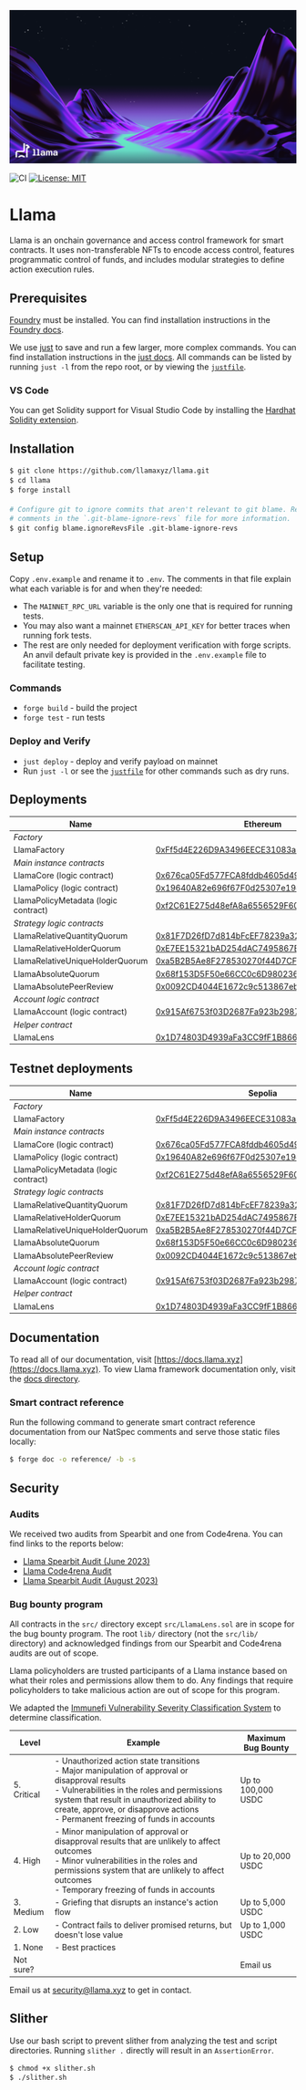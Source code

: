 ![Llama](.github/assets/llama-banner.png)

![CI](https://github.com/llamaxyz/llama/actions/workflows/ci.yml/badge.svg)
[![License: MIT](https://img.shields.io/badge/License-MIT-yellow.svg)](https://opensource.org/licenses/MIT)

# Llama

Llama is an onchain governance and access control framework for smart contracts. It uses non-transferable NFTs to encode access control, features programmatic control of funds, and includes modular strategies to define action execution rules.

## Prerequisites

[Foundry](https://github.com/foundry-rs/foundry) must be installed.
You can find installation instructions in the [Foundry docs](https://book.getfoundry.sh/getting-started/installation).

We use [just](https://github.com/casey/just) to save and run a few larger, more complex commands.
You can find installation instructions in the [just docs](https://just.systems/man/en/).
All commands can be listed by running `just -l` from the repo root, or by viewing the [`justfile`](https://github.com/llamaxyz/llama/blob/main/justfile).

### VS Code

You can get Solidity support for Visual Studio Code by installing the [Hardhat Solidity extension](https://github.com/NomicFoundation/hardhat-vscode).

## Installation

```sh
$ git clone https://github.com/llamaxyz/llama.git
$ cd llama
$ forge install

# Configure git to ignore commits that aren't relevant to git blame. Read the
# comments in the `.git-blame-ignore-revs` file for more information.
$ git config blame.ignoreRevsFile .git-blame-ignore-revs
```

## Setup

Copy `.env.example` and rename it to `.env`.
The comments in that file explain what each variable is for and when they're needed:

- The `MAINNET_RPC_URL` variable is the only one that is required for running tests.
- You may also want a mainnet `ETHERSCAN_API_KEY` for better traces when running fork tests.
- The rest are only needed for deployment verification with forge scripts. An anvil default private key is provided in the `.env.example` file to facilitate testing.

### Commands

- `forge build` - build the project
- `forge test` - run tests

### Deploy and Verify

- `just deploy` - deploy and verify payload on mainnet
- Run `just -l` or see the [`justfile`](https://github.com/llamaxyz/llama/blob/main/justfile) for other commands such as dry runs.

## Deployments

| Name                                  | Ethereum                                                                                                              | Optimism                                                                                                                         | Arbitrum                                                                                                             | Base                                                                                                                  | Polygon                                                                                                                  |
| ------------------------------------- | --------------------------------------------------------------------------------------------------------------------- | -------------------------------------------------------------------------------------------------------------------------------  | -------------------------------------------------------------------------------------------------------------------  | --------------------------------------------------------------------------------------------------------------------- | ------------------------------------------------------------------------------------------------------------------------ |
|_Factory_|
| LlamaFactory                          | [0xFf5d4E226D9A3496EECE31083a8F493edd79AbEB](https://etherscan.io/address/0xFf5d4E226D9A3496EECE31083a8F493edd79AbEB) | [0xFf5d4E226D9A3496EECE31083a8F493edd79AbEB](https://optimistic.etherscan.io/address/0xFf5d4E226D9A3496EECE31083a8F493edd79AbEB) | [0xFf5d4E226D9A3496EECE31083a8F493edd79AbEB](https://arbiscan.io/address/0xFf5d4E226D9A3496EECE31083a8F493edd79AbEB) | [0xFf5d4E226D9A3496EECE31083a8F493edd79AbEB](https://basescan.org/address/0xFf5d4E226D9A3496EECE31083a8F493edd79AbEB) | [0xFf5d4E226D9A3496EECE31083a8F493edd79AbEB](https://polygonscan.com/address/0xFf5d4E226D9A3496EECE31083a8F493edd79AbEB) |
|_Main instance contracts_|
| LlamaCore (logic contract)            | [0x676ca05Fd577FCA8fddb4605d4992Bc7EfbCff14](https://etherscan.io/address/0x676ca05Fd577FCA8fddb4605d4992Bc7EfbCff14) | [0x676ca05Fd577FCA8fddb4605d4992Bc7EfbCff14](https://optimistic.etherscan.io/address/0x676ca05Fd577FCA8fddb4605d4992Bc7EfbCff14) | [0x676ca05Fd577FCA8fddb4605d4992Bc7EfbCff14](https://arbiscan.io/address/0x676ca05Fd577FCA8fddb4605d4992Bc7EfbCff14) | [0x676ca05Fd577FCA8fddb4605d4992Bc7EfbCff14](https://basescan.org/address/0x676ca05Fd577FCA8fddb4605d4992Bc7EfbCff14) | [0x676ca05Fd577FCA8fddb4605d4992Bc7EfbCff14](https://polygonscan.com/address/0x676ca05Fd577FCA8fddb4605d4992Bc7EfbCff14) |         
| LlamaPolicy (logic contract)          | [0x19640A82e696f67F0d25307e19c4307321761d4d](https://etherscan.io/address/0x19640A82e696f67F0d25307e19c4307321761d4d) | [0x19640A82e696f67F0d25307e19c4307321761d4d](https://optimistic.etherscan.io/address/0x19640A82e696f67F0d25307e19c4307321761d4d) | [0x19640A82e696f67F0d25307e19c4307321761d4d](https://arbiscan.io/address/0x19640A82e696f67F0d25307e19c4307321761d4d) | [0x19640A82e696f67F0d25307e19c4307321761d4d](https://basescan.org/address/0x19640A82e696f67F0d25307e19c4307321761d4d) | [0x19640A82e696f67F0d25307e19c4307321761d4d](https://polygonscan.com/address/0x19640A82e696f67F0d25307e19c4307321761d4d) |
| LlamaPolicyMetadata (logic contract)  | [0xf2C61E275d48efA8a6556529F60cE1E376510e0F](https://etherscan.io/address/0xf2C61E275d48efA8a6556529F60cE1E376510e0F) | [0xf2C61E275d48efA8a6556529F60cE1E376510e0F](https://optimistic.etherscan.io/address/0xf2C61E275d48efA8a6556529F60cE1E376510e0F) | [0xf2C61E275d48efA8a6556529F60cE1E376510e0F](https://arbiscan.io/address/0xf2C61E275d48efA8a6556529F60cE1E376510e0F) | [0xf2C61E275d48efA8a6556529F60cE1E376510e0F](https://basescan.org/address/0xf2C61E275d48efA8a6556529F60cE1E376510e0F) | [0xf2C61E275d48efA8a6556529F60cE1E376510e0F](https://polygonscan.com/address/0xf2C61E275d48efA8a6556529F60cE1E376510e0F) |
|_Strategy logic contracts_|
| LlamaRelativeQuantityQuorum           | [0x81F7D26fD7d814bFcEF78239a32c0BA5282C98Dc](https://etherscan.io/address/0x81F7D26fD7d814bFcEF78239a32c0BA5282C98Dc) | [0x81F7D26fD7d814bFcEF78239a32c0BA5282C98Dc](https://optimistic.etherscan.io/address/0x81F7D26fD7d814bFcEF78239a32c0BA5282C98Dc) | [0x81F7D26fD7d814bFcEF78239a32c0BA5282C98Dc](https://arbiscan.io/address/0x81F7D26fD7d814bFcEF78239a32c0BA5282C98Dc) | [0x81F7D26fD7d814bFcEF78239a32c0BA5282C98Dc](https://basescan.org/address/0x81F7D26fD7d814bFcEF78239a32c0BA5282C98Dc) | [0x81F7D26fD7d814bFcEF78239a32c0BA5282C98Dc](https://polygonscan.com/address/0x81F7D26fD7d814bFcEF78239a32c0BA5282C98Dc) |
| LlamaRelativeHolderQuorum             | [0xE7EE15321bAD254dAC7495867Ea2C8C9c77Ee4eE](https://etherscan.io/address/0xE7EE15321bAD254dAC7495867Ea2C8C9c77Ee4eE) | [0xE7EE15321bAD254dAC7495867Ea2C8C9c77Ee4eE](https://optimistic.etherscan.io/address/0xE7EE15321bAD254dAC7495867Ea2C8C9c77Ee4eE) | [0xE7EE15321bAD254dAC7495867Ea2C8C9c77Ee4eE](https://arbiscan.io/address/0xE7EE15321bAD254dAC7495867Ea2C8C9c77Ee4eE) | [0xE7EE15321bAD254dAC7495867Ea2C8C9c77Ee4eE](https://basescan.org/address/0xE7EE15321bAD254dAC7495867Ea2C8C9c77Ee4eE) | [0xE7EE15321bAD254dAC7495867Ea2C8C9c77Ee4eE](https://polygonscan.com/address/0xE7EE15321bAD254dAC7495867Ea2C8C9c77Ee4eE) | 
| LlamaRelativeUniqueHolderQuorum       | [0xa5B2B5Ae8F278530270f44D7CFC2440292583BEb](https://etherscan.io/address/0xa5B2B5Ae8F278530270f44D7CFC2440292583BEb) | [0xa5B2B5Ae8F278530270f44D7CFC2440292583BEb](https://optimistic.etherscan.io/address/0xa5B2B5Ae8F278530270f44D7CFC2440292583BEb) | [0xa5B2B5Ae8F278530270f44D7CFC2440292583BEb](https://arbiscan.io/address/0xa5B2B5Ae8F278530270f44D7CFC2440292583BEb) | [0xa5B2B5Ae8F278530270f44D7CFC2440292583BEb](https://basescan.org/address/0xa5B2B5Ae8F278530270f44D7CFC2440292583BEb) | [0xa5B2B5Ae8F278530270f44D7CFC2440292583BEb](https://polygonscan.com/address/0xa5B2B5Ae8F278530270f44D7CFC2440292583BEb) |
| LlamaAbsoluteQuorum                   | [0x68f153D5F50e66CC0c6D9802362137BCF2aE5631](https://etherscan.io/address/0x68f153D5F50e66CC0c6D9802362137BCF2aE5631) | [0x68f153D5F50e66CC0c6D9802362137BCF2aE5631](https://optimistic.etherscan.io/address/0x68f153D5F50e66CC0c6D9802362137BCF2aE5631) | [0x68f153D5F50e66CC0c6D9802362137BCF2aE5631](https://arbiscan.io/address/0x68f153D5F50e66CC0c6D9802362137BCF2aE5631) | [0x68f153D5F50e66CC0c6D9802362137BCF2aE5631](https://basescan.org/address/0x68f153D5F50e66CC0c6D9802362137BCF2aE5631) | [0x68f153D5F50e66CC0c6D9802362137BCF2aE5631](https://polygonscan.com/address/0x68f153D5F50e66CC0c6D9802362137BCF2aE5631) |
| LlamaAbsolutePeerReview               | [0x0092CD4044E1672c9c513867eb75e6213AF9742f](https://etherscan.io/address/0x0092CD4044E1672c9c513867eb75e6213AF9742f) | [0x0092CD4044E1672c9c513867eb75e6213AF9742f](https://optimistic.etherscan.io/address/0x0092CD4044E1672c9c513867eb75e6213AF9742f) | [0x0092CD4044E1672c9c513867eb75e6213AF9742f](https://arbiscan.io/address/0x0092CD4044E1672c9c513867eb75e6213AF9742f) | [0x0092CD4044E1672c9c513867eb75e6213AF9742f](https://basescan.org/address/0x0092CD4044E1672c9c513867eb75e6213AF9742f) | [0x0092CD4044E1672c9c513867eb75e6213AF9742f](https://polygonscan.com/address/0x0092CD4044E1672c9c513867eb75e6213AF9742f) |
|_Account logic contract_|
| LlamaAccount (logic contract)         | [0x915Af6753f03D2687Fa923b2987625e21e2991aE](https://etherscan.io/address/0x915Af6753f03D2687Fa923b2987625e21e2991aE) | [0x915Af6753f03D2687Fa923b2987625e21e2991aE](https://optimistic.etherscan.io/address/0x915Af6753f03D2687Fa923b2987625e21e2991aE) | [0x915Af6753f03D2687Fa923b2987625e21e2991aE](https://arbiscan.io/address/0x915Af6753f03D2687Fa923b2987625e21e2991aE) | [0x915Af6753f03D2687Fa923b2987625e21e2991aE](https://basescan.org/address/0x915Af6753f03D2687Fa923b2987625e21e2991aE) | [0x915Af6753f03D2687Fa923b2987625e21e2991aE](https://polygonscan.com/address/0x915Af6753f03D2687Fa923b2987625e21e2991aE) |
|_Helper contract_|
| LlamaLens                             | [0x1D74803D4939aFa3CC9fF1B8667bE4d119d925cB](https://etherscan.io/address/0x1D74803D4939aFa3CC9fF1B8667bE4d119d925cB) | [0x1D74803D4939aFa3CC9fF1B8667bE4d119d925cB](https://optimistic.etherscan.io/address/0x1D74803D4939aFa3CC9fF1B8667bE4d119d925cB) | [0x1D74803D4939aFa3CC9fF1B8667bE4d119d925cB](https://arbiscan.io/address/0x1D74803D4939aFa3CC9fF1B8667bE4d119d925cB) | [0x1D74803D4939aFa3CC9fF1B8667bE4d119d925cB](https://basescan.org/address/0x1D74803D4939aFa3CC9fF1B8667bE4d119d925cB) | [0x1D74803D4939aFa3CC9fF1B8667bE4d119d925cB](https://polygonscan.com/address/0x1D74803D4939aFa3CC9fF1B8667bE4d119d925cB) |

## Testnet deployments

| Name                                  | Sepolia                                                                                                                       | Goerli                                                                                                                       | Optimism Goerli                                                                                                                       | Base Goerli                                                                                                                  |
| ------------------------------------- | ----------------------------------------------------------------------------------------------------------------------------- | ---------------------------------------------------------------------------------------------------------------------------  | ------------------------------------------------------------------------------------------------------------------------------------  | ---------------------------------------------------------------------------------------------------------------------------- |
|_Factory_|
| LlamaFactory                          | [0xFf5d4E226D9A3496EECE31083a8F493edd79AbEB](https://sepolia.etherscan.io/address/0xFf5d4E226D9A3496EECE31083a8F493edd79AbEB) | [0xFf5d4E226D9A3496EECE31083a8F493edd79AbEB](https://goerli.etherscan.io/address/0xFf5d4E226D9A3496EECE31083a8F493edd79AbEB) | [0xFf5d4E226D9A3496EECE31083a8F493edd79AbEB](https://goerli-optimism.etherscan.io/address/0xFf5d4E226D9A3496EECE31083a8F493edd79AbEB) | [0xFf5d4E226D9A3496EECE31083a8F493edd79AbEB](https://goerli.basescan.org/address/0xFf5d4E226D9A3496EECE31083a8F493edd79AbEB) |
|_Main instance contracts_|
| LlamaCore (logic contract)            | [0x676ca05Fd577FCA8fddb4605d4992Bc7EfbCff14](https://sepolia.etherscan.io/address/0x676ca05Fd577FCA8fddb4605d4992Bc7EfbCff14) | [0x676ca05Fd577FCA8fddb4605d4992Bc7EfbCff14](https://goerli.etherscan.io/address/0x676ca05Fd577FCA8fddb4605d4992Bc7EfbCff14) | [0x676ca05Fd577FCA8fddb4605d4992Bc7EfbCff14](https://goerli-optimism.etherscan.io/address/0x676ca05Fd577FCA8fddb4605d4992Bc7EfbCff14) | [0x676ca05Fd577FCA8fddb4605d4992Bc7EfbCff14](https://goerli.basescan.org/address/0x676ca05Fd577FCA8fddb4605d4992Bc7EfbCff14) |     
| LlamaPolicy (logic contract)          | [0x19640A82e696f67F0d25307e19c4307321761d4d](https://sepolia.etherscan.io/address/0x19640A82e696f67F0d25307e19c4307321761d4d) | [0x19640A82e696f67F0d25307e19c4307321761d4d](https://goerli.etherscan.io/address/0x19640A82e696f67F0d25307e19c4307321761d4d) | [0x19640A82e696f67F0d25307e19c4307321761d4d](https://goerli-optimism.etherscan.io/address/0x19640A82e696f67F0d25307e19c4307321761d4d) | [0x19640A82e696f67F0d25307e19c4307321761d4d](https://goerli.basescan.org/address/0x19640A82e696f67F0d25307e19c4307321761d4d) |
| LlamaPolicyMetadata (logic contract)  | [0xf2C61E275d48efA8a6556529F60cE1E376510e0F](https://sepolia.etherscan.io/address/0xf2C61E275d48efA8a6556529F60cE1E376510e0F) | [0xf2C61E275d48efA8a6556529F60cE1E376510e0F](https://goerli.etherscan.io/address/0xf2C61E275d48efA8a6556529F60cE1E376510e0F) | [0xf2C61E275d48efA8a6556529F60cE1E376510e0F](https://goerli-optimism.etherscan.io/address/0xf2C61E275d48efA8a6556529F60cE1E376510e0F) | [0xf2C61E275d48efA8a6556529F60cE1E376510e0F](https://goerli.basescan.org/address/0xf2C61E275d48efA8a6556529F60cE1E376510e0F) |
|_Strategy logic contracts_|
| LlamaRelativeQuantityQuorum           | [0x81F7D26fD7d814bFcEF78239a32c0BA5282C98Dc](https://sepolia.etherscan.io/address/0x81F7D26fD7d814bFcEF78239a32c0BA5282C98Dc) | [0x81F7D26fD7d814bFcEF78239a32c0BA5282C98Dc](https://goerli.etherscan.io/address/0x81F7D26fD7d814bFcEF78239a32c0BA5282C98Dc) | [0x81F7D26fD7d814bFcEF78239a32c0BA5282C98Dc](https://goerli-optimism.etherscan.io/address/0x81F7D26fD7d814bFcEF78239a32c0BA5282C98Dc) | [0x81F7D26fD7d814bFcEF78239a32c0BA5282C98Dc](https://goerli.basescan.org/address/0x81F7D26fD7d814bFcEF78239a32c0BA5282C98Dc) |
| LlamaRelativeHolderQuorum             | [0xE7EE15321bAD254dAC7495867Ea2C8C9c77Ee4eE](https://sepolia.etherscan.io/address/0xE7EE15321bAD254dAC7495867Ea2C8C9c77Ee4eE) | [0xE7EE15321bAD254dAC7495867Ea2C8C9c77Ee4eE](https://goerli.etherscan.io/address/0xE7EE15321bAD254dAC7495867Ea2C8C9c77Ee4eE) | [0xE7EE15321bAD254dAC7495867Ea2C8C9c77Ee4eE](https://goerli-optimism.etherscan.io/address/0xE7EE15321bAD254dAC7495867Ea2C8C9c77Ee4eE) | [0xE7EE15321bAD254dAC7495867Ea2C8C9c77Ee4eE](https://goerli.basescan.org/address/0xE7EE15321bAD254dAC7495867Ea2C8C9c77Ee4eE) | 
| LlamaRelativeUniqueHolderQuorum       | [0xa5B2B5Ae8F278530270f44D7CFC2440292583BEb](https://sepolia.etherscan.io/address/0xa5B2B5Ae8F278530270f44D7CFC2440292583BEb) | [0xa5B2B5Ae8F278530270f44D7CFC2440292583BEb](https://goerli.etherscan.io/address/0xa5B2B5Ae8F278530270f44D7CFC2440292583BEb) | [0xa5B2B5Ae8F278530270f44D7CFC2440292583BEb](https://goerli-optimism.etherscan.io/address/0xa5B2B5Ae8F278530270f44D7CFC2440292583BEb) | [0xa5B2B5Ae8F278530270f44D7CFC2440292583BEb](https://goerli.basescan.org/address/0xa5B2B5Ae8F278530270f44D7CFC2440292583BEb) |
| LlamaAbsoluteQuorum                   | [0x68f153D5F50e66CC0c6D9802362137BCF2aE5631](https://sepolia.etherscan.io/address/0x68f153D5F50e66CC0c6D9802362137BCF2aE5631) | [0x68f153D5F50e66CC0c6D9802362137BCF2aE5631](https://goerli.etherscan.io/address/0x68f153D5F50e66CC0c6D9802362137BCF2aE5631) | [0x68f153D5F50e66CC0c6D9802362137BCF2aE5631](https://goerli-optimism.etherscan.io/address/0x68f153D5F50e66CC0c6D9802362137BCF2aE5631) | [0x68f153D5F50e66CC0c6D9802362137BCF2aE5631](https://goerli.basescan.org/address/0x68f153D5F50e66CC0c6D9802362137BCF2aE5631) |
| LlamaAbsolutePeerReview               | [0x0092CD4044E1672c9c513867eb75e6213AF9742f](https://sepolia.etherscan.io/address/0x0092CD4044E1672c9c513867eb75e6213AF9742f) | [0x0092CD4044E1672c9c513867eb75e6213AF9742f](https://goerli.etherscan.io/address/0x0092CD4044E1672c9c513867eb75e6213AF9742f) | [0x0092CD4044E1672c9c513867eb75e6213AF9742f](https://goerli-optimism.etherscan.io/address/0x0092CD4044E1672c9c513867eb75e6213AF9742f) | [0x0092CD4044E1672c9c513867eb75e6213AF9742f](https://goerli.basescan.org/address/0x0092CD4044E1672c9c513867eb75e6213AF9742f) |
|_Account logic contract_|
| LlamaAccount (logic contract)         | [0x915Af6753f03D2687Fa923b2987625e21e2991aE](https://sepolia.etherscan.io/address/0x915Af6753f03D2687Fa923b2987625e21e2991aE) | [0x915Af6753f03D2687Fa923b2987625e21e2991aE](https://goerli.etherscan.io/address/0x915Af6753f03D2687Fa923b2987625e21e2991aE) | [0x915Af6753f03D2687Fa923b2987625e21e2991aE](https://goerli-optimism.etherscan.io/address/0x915Af6753f03D2687Fa923b2987625e21e2991aE) | [0x915Af6753f03D2687Fa923b2987625e21e2991aE](https://goerli.basescan.org/address/0x915Af6753f03D2687Fa923b2987625e21e2991aE) |
|_Helper contract_|
| LlamaLens                             | [0x1D74803D4939aFa3CC9fF1B8667bE4d119d925cB](https://sepolia.etherscan.io/address/0x1D74803D4939aFa3CC9fF1B8667bE4d119d925cB) | [0x1D74803D4939aFa3CC9fF1B8667bE4d119d925cB](https://goerli.etherscan.io/address/0x1D74803D4939aFa3CC9fF1B8667bE4d119d925cB) | [0x1D74803D4939aFa3CC9fF1B8667bE4d119d925cB](https://goerli-optimism.etherscan.io/address/0x1D74803D4939aFa3CC9fF1B8667bE4d119d925cB) | [0x1D74803D4939aFa3CC9fF1B8667bE4d119d925cB](https://goerli.basescan.org/address/0x1D74803D4939aFa3CC9fF1B8667bE4d119d925cB) |

## Documentation

To read all of our documentation, visit [https://docs.llama.xyz](https://docs.llama.xyz). To view Llama framework documentation only, visit the [docs directory](https://github.com/llamaxyz/llama/tree/main/docs).

### Smart contract reference

Run the following command to generate smart contract reference documentation from our NatSpec comments and serve those static files locally:

```sh
$ forge doc -o reference/ -b -s
```

## Security

### Audits

We received two audits from Spearbit and one from Code4rena. You can find links to the reports below:

- [Llama Spearbit Audit (June 2023)](https://github.com/llamaxyz/llama/blob/main/audits/Llama-Spearbit-Audit.pdf)
- [Llama Code4rena Audit](https://github.com/llamaxyz/llama/blob/main/audits/Llama-Code4rena-Audit.md)
- [Llama Spearbit Audit (August 2023)](https://github.com/llamaxyz/llama/blob/main/audits/Llama-Spearbit-Audit-2.pdf)

### Bug bounty program

All contracts in the `src/` directory except `src/LlamaLens.sol` are in scope for the bug bounty program. The root `lib/` directory (not the `src/lib/` directory) and acknowledged findings from our Spearbit and Code4rena audits are out of scope.

Llama policyholders are trusted participants of a Llama instance based on what their roles and permissions allow them to do. Any findings that require policyholders to take malicious action are out of scope for this program.

We adapted the [Immunefi Vulnerability Severity Classification System](https://immunefi.com/immunefi-vulnerability-severity-classification-system-v2-3/) to determine classification.

| **Level**   | **Example**                                                                                                                                                                                                                                                                            | **Maximum Bug Bounty** |
| ----------- | -------------------------------------------------------------------------------------------------------------------------------------------------------------------------------------------------------------------------------------------------------------------------------------- | ---------------------- |
| 5. Critical | - Unauthorized action state transitions<br>- Major manipulation of approval or disapproval results<br>- Vulnerabilities in the roles and permissions system that result in unauthorized ability to create, approve, or disapprove actions<br>- Permanent freezing of funds in accounts | Up to 100,000 USDC     |
| 4. High     | - Minor manipulation of approval or disapproval results that are unlikely to affect outcomes<br>- Minor vulnerabilities in the roles and permissions system that are unlikely to affect outcomes<br>- Temporary freezing of funds in accounts                                           | Up to 20,000 USDC      |
| 3. Medium   | - Griefing that disrupts an instance's action flow                                                                                                                                                                                                                                     | Up to 5,000 USDC       |
| 2. Low      | - Contract fails to deliver promised returns, but doesn't lose value                                                                                                                                                                                                                   | Up to 1,000 USDC       |
| 1. None     | - Best practices                                                                                                                                                                                                                                                                       |                        |
| Not sure?   |                                                                                                                                                                                                                                                                                        | Email us               |

Email us at [security@llama.xyz](mailto:security@llama.xyz) to get in contact.

## Slither

Use our bash script to prevent slither from analyzing the test and script directories. Running `slither .` directly will result in an `AssertionError`.

```sh
$ chmod +x slither.sh
$ ./slither.sh
```
